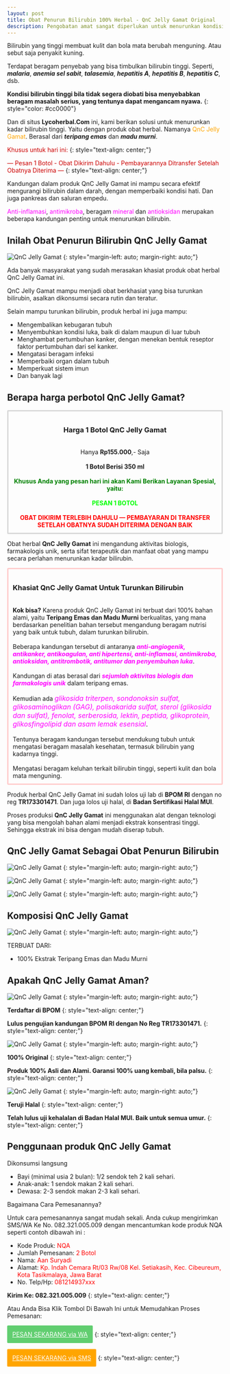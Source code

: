 ```yaml
---
layout: post
title: Obat Penurun Bilirubin 100% Herbal - QnC Jelly Gamat Original
description: Pengobatan amat sangat diperlukan untuk menurunkan kondisi bilirubin, karena itu obat herbal QnC Jelly Gamat bisa menjadi solusi.
---
```


Bilirubin yang tinggi membuat kulit dan bola mata berubah menguning. Atau sebut saja penyakit kuning.

Terdapat beragam penyebab yang bisa timbulkan bilirubin tinggi. Seperti, ***malaria***, ***anemia sel sabit***, ***talasemia***, ***hepatitis A***, ***hepatitis B***, ***hepatitis C***, dsb.

**Kondisi bilirubin tinggi bila tidak segera diobati bisa menyebabkan beragam masalah serius, yang tentunya dapat mengancam nyawa.**
{: style="color: #cc0000"}

Dan di situs **Lycoherbal.Com** ini, kami berikan solusi untuk menurunkan kadar bilirubin tinggi. Yaitu dengan produk obat herbal. Namanya <span style="color: #ffa500">QnC Jelly Gamat</span>. Berasal dari ***teripang emas*** dan ***madu murni***.

<span style="color: #cc0000;">Khusus untuk hari ini:</span>
{: style="text-align: center;"}

<span style="color: #cc0000;">— Pesan 1 Botol - Obat Dikirim Dahulu - Pembayarannya Ditransfer Setelah Obatnya Diterima —</span>
{: style="text-align: center;"}

Kandungan dalam produk QnC Jelly Gamat ini mampu secara efektif mengurangi bilirubin dalam darah, dengan memperbaiki kondisi hati. Dan juga pankreas dan saluran empedu.

<span style="color: #ff00ff">Anti-inflamasi</span>, <span style="color: #ff00ff">antimikroba</span>, beragam <span style="color: #ff00ff">mineral</span> dan <span style="color: #ff00ff">antioksidan</span> merupakan beberapa kandungan penting untuk menurunkan bilirubin.

## Inilah Obat Penurun Bilirubin QnC Jelly Gamat

![QnC Jelly Gamat](/images/qnc3.jpg)
{: style="margin-left: auto; margin-right: auto;"}

Ada banyak masyarakat yang sudah merasakan khasiat produk obat herbal QnC Jelly Gamat ini.

QnC Jelly Gamat mampu menjadi obat berkhasiat yang bisa turunkan bilirubin, asalkan dikonsumsi secara rutin dan teratur.

Selain mampu turunkan bilirubin, produk herbal ini juga mampu:

+ Mengembalikan kebugaran tubuh
+ Menyembuhkan kondisi luka, baik di dalam maupun di luar tubuh
+ Menghambat pertumbuhan kanker, dengan menekan bentuk reseptor faktor pertumbuhan dari sel kanker.
+ Mengatasi beragam infeksi
+ Memperbaiki organ dalam tubuh
+ Memperkuat sistem imun
+ Dan banyak lagi

## Berapa harga perbotol QnC Jelly Gamat?

<div style="border-radius: 2px; border: 3px solid rgb(216, 216, 216); padding: 10px; text-align: center;">
<h3>Harga 1 Botol QnC Jelly Gamat</h3>
<br>
Hanya <strong>Rp155.000</strong>,- Saja
<br>
<br>
<strong>1 Botol Berisi 350 ml</strong>
<br>
<br>
<strong><span style="color: green">Khusus Anda yang pesan hari ini akan Kami Berikan Layanan Spesial, yaitu:</span></strong>
<br>
<br>
<strong><span style="color: lime">PESAN 1 BOTOL</span></strong>
<br>
<br>
<strong><span style="color: red">OBAT DIKIRIM TERLEBIH DAHULU — PEMBAYARAN DI TRANSFER SETELAH OBATNYA SUDAH DITERIMA DENGAN BAIK</span></strong>
</div>

Obat herbal **QnC Jelly Gamat** ini mengandung aktivitas biologis, farmakologis unik, serta sifat terapeutik dan manfaat obat yang mampu secara perlahan menurunkan kadar bilirubin.

<div style="border-radius: 3px; border: 3px solid rgb(255, 204, 204); padding: 10px;">
<h3>Khasiat QnC Jelly Gamat Untuk Turunkan Bilirubin</h3>
<br>
<strong>Kok bisa?</strong> Karena produk QnC Jelly Gamat ini terbuat dari 100% bahan alami, yaitu <strong>Teripang Emas dan Madu Murni</strong> berkualitas, yang mana berdasarkan penelitian bahan tersebut mengandung beragam nutrisi yang baik untuk tubuh, dalam turunkan bilirubin.
<br>
<br>
Beberapa kandungan tersebut di antaranya <strong><span style="color: magenta;"><i>anti-angiogenik, antikanker, antikoagulan, anti hipertensi, anti-inflamasi, antimikroba, antioksidan, antitrombotik, antitumor dan penyembuhan luka</i></span></strong>.
<br>
<br>
Kandungan di atas berasal dari <strong><span style="color: magenta;"><i>sejumlah aktivitas biologis dan farmakologis unik</i></span></strong> dalam teripang emas.
<br>
<br>
Kemudian ada <span style="color: #181a1b; font-size: 16px;"><i><span style="color: magenta;">glikosida triterpen, sondonoksin sulfat, glikosaminoglikan (GAG), polisakarida sulfat, sterol (glikosida dan sulfat), fenolat, serberosida, lektin, peptida, glikoprotein, glikosfingolipid dan asam lemak esensial</span></i>.</span>
<br>
<br>
Tentunya beragam kandungan tersebut mendukung tubuh untuk mengatasi beragam masalah kesehatan, termasuk bilirubin yang kadarnya tinggi.
<br>
<br>
Mengatasi beragam keluhan terkait bilirubin tinggi, seperti kulit dan bola mata menguning.
</div>

Produk herbal QnC Jelly Gamat ini sudah lolos uji lab di **BPOM RI** dengan no reg **TR173301471**. Dan juga lolos uji halal, di **Badan Sertifikasi Halal MUI**.

Proses produksi **QnC Jelly Gamat** ini menggunakan alat dengan teknologi yang bisa mengolah bahan alami menjadi ekstrak konsentrasi tinggi. Sehingga ekstrak ini bisa dengan mudah diserap tubuh.

## QnC Jelly Gamat Sebagai Obat Penurun Bilirubin

![QnC Jelly Gamat](/images/git1.jpg)
{: style="margin-left: auto; margin-right: auto;"}

![QnC Jelly Gamat](/images/git2.jpg)
{: style="margin-left: auto; margin-right: auto;"}

![QnC Jelly Gamat](/images/git3.jpg)
{: style="margin-left: auto; margin-right: auto;"}

## Komposisi QnC Jelly Gamat

![QnC Jelly Gamat](/images/teripang-madu.png)
{: style="margin-left: auto; margin-right: auto;"}

TERBUAT DARI:

+ 100% Ekstrak Teripang Emas dan Madu Murni

## Apakah QnC Jelly Gamat Aman?

![QnC Jelly Gamat](/images/logo3.jpg)
{: style="margin-left: auto; margin-right: auto;"}

**Terdaftar di BPOM**
{: style="text-align: center;"}

**Lulus pengujian kandungan BPOM RI dengan No Reg TR173301471.**
{: style="text-align: center;"}

![QnC Jelly Gamat](/images/logo1.jpg)
{: style="margin-left: auto; margin-right: auto;"}

**100% Original**
{: style="text-align: center;"}

**Produk 100% Asli dan Alami. Garansi 100% uang kembali, bila palsu.**
{: style="text-align: center;"}

![QnC Jelly Gamat](/images/logo2.jpg)
{: style="margin-left: auto; margin-right: auto;"}

**Teruji Halal**
{: style="text-align: center;"}

**Telah lulus uji kehalalan di Badan Halal MUI. Baik untuk semua umur.**
{: style="text-align: center;"}

## Penggunaan produk QnC Jelly Gamat

Dikonsumsi langsung

+ Bayi (minimal usia 2 bulan): 1/2 sendok teh 2 kali sehari.
+ Anak-anak: 1 sendok makan 2 kali sehari.
+ Dewasa: 2-3 sendok makan 2-3 kali sehari.

Bagaimana Cara Pemesanannya?

Untuk cara pemesanannya sangat mudah sekali. Anda cukup mengirimkan SMS/WA Ke No. 082.321.005.009 dengan mencantumkan kode produk NQA seperti contoh dibawah ini :

+ Kode Produk: <span style="color: red;">NQA</span>
+ Jumlah Pemesanan: <span style="color: red;">2 Botol</span>
+ Nama: <span style="color: red;">Aan Suryadi</span>
+ Alamat: <span style="color: red;">Kp. Indah Cemara Rt/03 Rw/08 Kel. Setiakasih, Kec. Cibeureum, Kota Tasikmalaya, Jawa Barat</span>
+ No. Telp/Hp: <span style="color: red;">081214937xxx</span>

**Kirim Ke: 082.321.005.009**
{: style="text-align: center;"}

Atau Anda Bisa Klik Tombol Di Bawah Ini untuk Memudahkan Proses Pemesanan:

<a style="background-color: #61ce70; border-radius: 2px; border: 2px solid rgb(97, 206, 112); color: white; display: inline-block; padding: 10px;" href="https://api.whatsapp.com/send?phone=6282321005009&text=Saya%20pesan%20obat%20herbal%20QnC Jelly Gamat%20dengan%20format%20pesanan%3A%0A-%20Kode%20produk%3A%20TIQ%0A-%20Jumlah%20pesanan%3A%20%0A-%20Nama%20lengkap%3A%0A-%20Alamat%3A%0A-%20No.%20Hp%2FTelepon%3A">PESAN SEKARANG via WA</a>
{: style="text-align: center;"}

<a style="background-color: orange; border-radius: 2px; border: 2px solid orange; color: white; display: inline-block; padding: 10px;" href="sms:+6282321005009?body=Saya%20pesan%20obat%20herbal%20QnC Jelly Gamat%20dengan%20format%20pesanan%3A%0A-%20Kode%20produk%3A%20TIQ%0A-%20Jumlah%20pesanan%3A%20%0A-%20Nama%20lengkap%3A%0A-%20Alamat%3A%0A-%20No.%20Hp%2FTelepon%3A">PESAN SEKARANG via SMS</a>
{: style="text-align: center;"}
